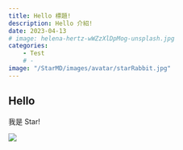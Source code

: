 ```yaml
---
title: Hello 標題!
description: Hello 介紹!
date: 2023-04-13
# image: helena-hertz-wWZzXlDpMog-unsplash.jpg
categories:
    - Test
    # - 
image: "/StarMD/images/avatar/starRabbit.jpg"
---
```


## Hello
我是 Star!
<!-- $x-\inf$ -->
![](/StarMD/images/avatar/starRabbit.jpg)